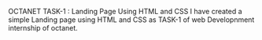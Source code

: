 OCTANET TASK-1 : Landing Page Using HTML and CSS I have created a simple Landing page using HTML and CSS as TASK-1 of web Developnment internship of octanet.
